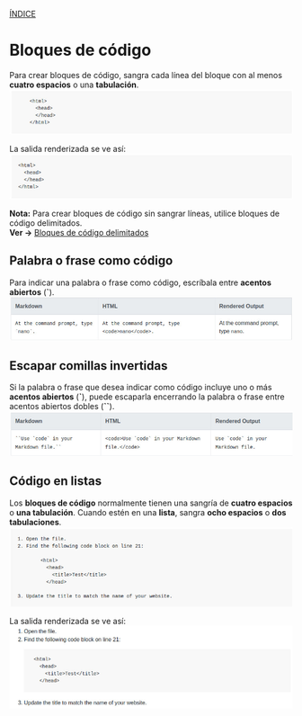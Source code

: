 [ÍNDICE](https://github.com/Zet0699/Guia_markdown/blob/Zet_main/README.md)


# **Bloques de código**

Para crear bloques de código, sangra cada línea del bloque con al menos **cuatro espacios** o una **tabulación**.
![codeblocks_01](/IMG/codeblocks_01.jpg "Bloques de código")

La salida renderizada se ve así:
![codeblocks_02](/IMG/codeblocks_02.jpg "Salida renderizada")

**Nota:** Para crear bloques de código sin sangrar líneas, utilice bloques de código delimitados.  
**Ver →** [Bloques de código delimitados](https://github.com/JoseFerDel/Guia_markdown/blob/Zet_main/codeblocks_delimitados.md)


## **Palabra o frase como código** 

Para indicar una palabra o frase como código, escríbala entre **acentos abiertos** \(**\`**\).
![codeblocks_03](/IMG/codeblocks_03.jpg "Palabra o frase como código")


## **Escapar comillas invertidas**

Si la palabra o frase que desea indicar como código incluye uno o más **acentos abiertos** \(**\`**\), puede escaparla encerrando la palabra o frase entre acentos abiertos dobles \(**\`\`**\).
![codeblocks_04](/IMG/codeblocks_04.jpg "Escapar acentos abiertos")


## **Código en listas**

Los **bloques de código** normalmente tienen una sangría de **cuatro espacios** o **una tabulación**. Cuando estén en una **lista**, sangra **ocho espacios** o **dos tabulaciones**.
![codeblocks_05](/IMG/codeblocks_05.jpg "Código en listas")

La salida renderizada se ve así:
![codeblocks_06](/IMG/codeblocks_06.jpg "Salida renderizada")


